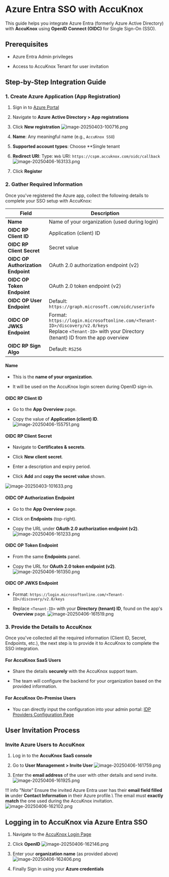 # Azure Entra SSO with AccuKnox

This guide helps you integrate Azure Entra (formerly Azure Active Directory) with **AccuKnox** using **OpenID Connect (OIDC)** for Single Sign-On (SSO).

## Prerequisites

- Azure Entra Admin privileges

- Access to AccuKnox Tenant for user invitation

## Step-by-Step Integration Guide

### 1. Create Azure Application (App Registration)

1. Sign in to [Azure Portal](https://portal.azure.com/ "https://portal.azure.com/")

2. Navigate to **Azure Active Directory > App registrations**

3. Click **New registration**
![image-20250403-100716.png](./images/azure-entra-sso/1.png)

4. **Name**: Any meaningful name (e.g., `AccuKnox SSO`)

5. **Supported account types**: Choose **Single tenant

6. **Redirect URI**:
Type: `Web`
URI: `https://cspm.accuknox.com/oidc/callback`
![image-20250406-163133.png](./images/azure-entra-sso/2.png)

7. Click **Register**

### 2. Gather Required Information

Once you've registered the Azure app, collect the following details to complete your SSO setup with AccuKnox:

| **Field**                          | **Description**                                                                                                                                            |
| ---------------------------------- | ---------------------------------------------------------------------------------------------------------------------------------------------------------- |
| **Name**                           | Name of your organization (used during login)                                                                                                              |
| **OIDC RP Client ID**              | Application (client) ID                                                                                                                                    |
| **OIDC RP Client Secret**          | Secret value                                                                                                                                               |
| **OIDC OP Authorization Endpoint** | OAuth 2.0 authorization endpoint (v2)                                                                                                                      |
| **OIDC OP Token Endpoint**         | OAuth 2.0 token endpoint (v2)                                                                                                                              |
| **OIDC OP User Endpoint**          | Default: `https://graph.microsoft.com/oidc/userinfo`                                                                                                       |
| **OIDC OP JWKS Endpoint**          | Format: `https://login.microsoftonline.com/<Tenant-ID>/discovery/v2.0/keys`<br>Replace `<Tenant-ID>` with your Directory (tenant) ID from the app overview |
| **OIDC RP Sign Algo**              | Default: `RS256`                                                                                                                                           |

#### Name

- This is the **name of your organization**.

- It will be used on the AccuKnox login screen during OpenID sign-in.

#### OIDC RP Client ID

- Go to the **App Overview** page.

- Copy the value of **Application (client) ID**.
![image-20250406-155751.png](./images/azure-entra-sso/3.png)

#### OIDC RP Client Secret

- Navigate to **Certificates & secrets**.

- Click **New client secret**.

- Enter a description and expiry period.

- Click **Add** and **copy the secret value** shown.

![image-20250403-101633.png](./images/azure-entra-sso/4.png)

#### OIDC OP Authorization Endpoint

- Go to the **App Overview** page.

- Click on **Endpoints** (top-right).

- Copy the URL under **OAuth 2.0 authorization endpoint (v2)**.
![image-20250406-161233.png](./images/azure-entra-sso/5.png)

#### OIDC OP Token Endpoint

- From the same **Endpoints** panel.

- Copy the URL for **OAuth 2.0 token endpoint (v2)**.
![image-20250406-161350.png](./images/azure-entra-sso/6.png)

#### OIDC OP JWKS Endpoint

- Format:
  `https://login.microsoftonline.com/<Tenant-ID>/discovery/v2.0/keys`

- Replace `<Tenant-ID>` with your **Directory (tenant) ID**, found on the app's **Overview** page.
![image-20250406-161519.png](./images/azure-entra-sso/7.png)

### 3. Provide the Details to AccuKnox

Once you've collected all the required information (Client ID, Secret, Endpoints, etc.), the next step is to provide it to AccuKnox to complete the SSO integration.

#### For AccuKnox SaaS Users

- Share the details **securely** with the AccuKnox support team.

- The team will configure the backend for your organization based on the provided information.

#### For AccuKnox On-Premise Users

- You can directly input the configuration into your admin portal: [IDP Providers Configuration Page](https://cspm.accuknox.com/admin/accuknox_oidc_client/idpprovider/ "https://cspm.accuknox.com/admin/accuknox_oidc_client/idpprovider/")

## User Invitation Process

### Invite Azure Users to AccuKnox

1. Log in to the **AccuKnox SaaS console**

2. Go to **User Management > Invite User**
![image-20250406-161759.png](./images/azure-entra-sso/8.png)

3. Enter the **email address** of the user with other details and send invite.
![image-20250406-161925.png](./images/azure-entra-sso/9.png)

!!! info "Note"
    Ensure the invited Azure Entra user has their **email field filled in** under **Contact Information** in their Azure profile.\ The email must **exactly match** the one used during the AccuKnox invitation.
    ![image-20250406-162102.png](./images/azure-entra-sso/10.png)

## Logging in to AccuKnox via Azure Entra SSO

1. Navigate to the [AccuKnox Login Page](https://cspm.demo.accuknox.com/ "https://cspm.demo.accuknox.com")

2. Click **OpenID**
![image-20250406-162146.png](./images/azure-entra-sso/11.png)

3. Enter your **organization name** (as provided above)
![image-20250406-162406.png](./images/azure-entra-sso/12.png)

4. Finally Sign in using your **Azure credentials**
